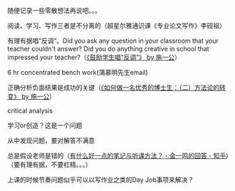 随便记录一些零散想法再说吧。。。

阅读、学习、写作三者是不分离的（超星尔雅通识课《专业论文写作》李砚祖）

有理有据唱“反调”。Did you ask any question in your classroom that your teacher couldn't answer? Did you do anything creative in school that impressed your teacher?（[《鼓励学生唱“反调”》 by 施一公](http://blog.sciencenet.cn/blog-46212-348152.html)）

6 hr concentrated bench work(蒲慕明先生email)

正确分析负面结果是成功的关键（[《如何做一名优秀的博士生：（二）方法论的转变》 by 施一公](http://blog.sciencenet.cn/blog-46212-486270.html)）

critical analysis

学习or创造？这是一个问题

从中发现问题，要对解答不满意

总是假设老师是错的（[有什么好一点的笔记与听课方法？ - 金一鸣的回答 - 知乎](https://www.zhihu.com/question/24834277/answer/77707014))（要有理有据，不要杠精。。。）

上课的时候节奏问题似乎可以以写作业之类的Day Job事项来解决？